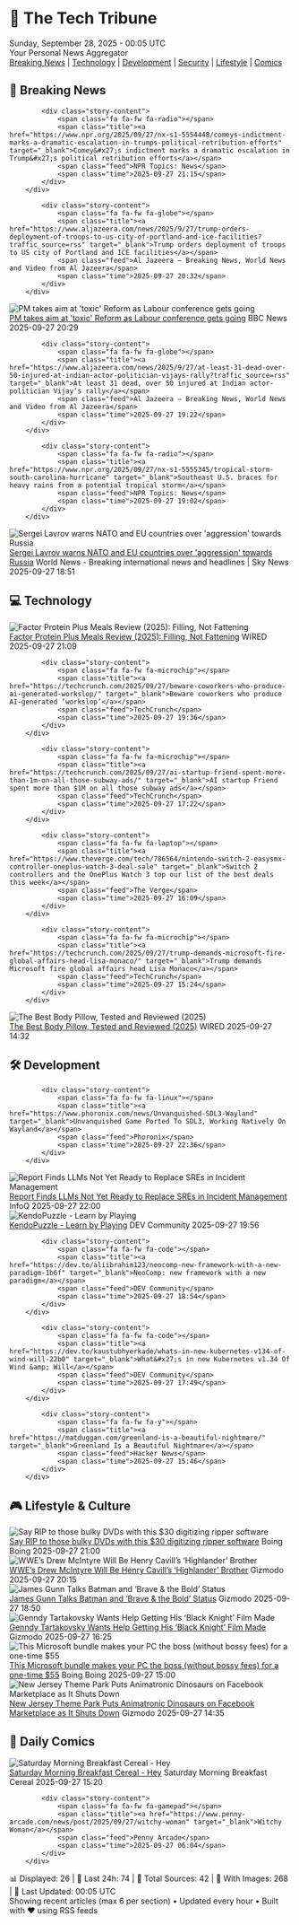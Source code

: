 <!-- Processing 54 RSS feeds at 2025-09-28 00:04:56 UTC -->
<!-- Processing: Saturday Morning Breakfast Cereal -->
<!-- Processing: Questionable Content -->
<!-- Processing: CNN Top Stories -->
<!-- Processing: CNN Breaking News -->
<!-- Processing: BBC Breaking News -->
<!-- Processing: Reuters Top News -->
<!-- Processing: Reuters World News -->
<!-- Processing: Associated Press Breaking -->
<!-- Processing: Guardian World News -->
<!-- Processing: Sky News World -->
<!-- Processing: TechCrunch -->
<!-- Processing: O'Reilly Radar -->
<!-- Processing: Phoronix Linux News -->
<!-- Processing: It's FOSS -->
<!-- Processing: Linux.com -->
<!-- Processing: Ubuntu Blog -->
<!-- Processing: DZone -->
<!-- Processing: Martin Fowler -->
<!-- Processing: Coding Horror -->
<!-- Processing: The Pragmatic Engineer -->
<!-- Processing: Gizmodo -->
<!-- Processing: Kotaku -->
<!-- Processing: Boing Boing -->
<!-- Processing: Krebs on Security -->
<!-- Processing: Schneier on Security -->
<!-- Generated 2 new posts out of 25 feeds processed -->
<div class="newspaper-header">
    <h1 class="newspaper-title">📰 The Tech Tribune</h1>
    <div class="newspaper-date">Sunday, September 28, 2025 - 00:05 UTC</div>
    <div class="newspaper-subtitle">Your Personal News Aggregator</div>
</div>

<div class="newspaper-nav">
    <a href="#breaking">Breaking News</a> |
    <a href="#tech">Technology</a> |
    <a href="#dev">Development</a> |
    <a href="#security">Security</a> |
    <a href="#lifestyle">Lifestyle</a> |
    <a href="#webcomics">Comics</a>
</div>

<div class="news-section breaking-news" id="breaking">
<h2 class="section-header">🚨 Breaking News</h2>
<div class="stories-container">
<div class="story">
            
            <div class="story-content">
                <span class="fa fa-fw fa-radio"></span>
                <span class="title"><a href="https://www.npr.org/2025/09/27/nx-s1-5554448/comeys-indictment-marks-a-dramatic-escalation-in-trumps-political-retribution-efforts" target="_blank">Comey&#x27;s indictment marks a dramatic escalation in Trump&#x27;s political retribution efforts</a></span>
                <span class="feed">NPR Topics: News</span>
                <span class="time">2025-09-27 21:15</span>
            </div>
        </div>
<div class="story">
            
            <div class="story-content">
                <span class="fa fa-fw fa-globe"></span>
                <span class="title"><a href="https://www.aljazeera.com/news/2025/9/27/trump-orders-deployment-of-troops-to-us-city-of-portland-and-ice-facilities?traffic_source=rss" target="_blank">Trump orders deployment of troops to US city of Portland and ICE facilities</a></span>
                <span class="feed">Al Jazeera – Breaking News, World News and Video from Al Jazeera</span>
                <span class="time">2025-09-27 20:32</span>
            </div>
        </div>
<div class="story">
            <img src="https://ichef.bbci.co.uk/ace/standard/240/cpsprodpb/4260/live/801478a0-9bb0-11f0-928c-71dbb8619e94.jpg" alt="PM takes aim at &#x27;toxic&#x27; Reform as Labour conference gets going" class="story-image" loading="lazy" onerror="this.style.display='none'">
            <div class="story-content">
                <span class="fa fa-fw fa-flag"></span>
                <span class="title"><a href="https://www.bbc.com/news/articles/cn0xzdgyx0do?at_medium=RSS&at_campaign=rss" target="_blank">PM takes aim at &#x27;toxic&#x27; Reform as Labour conference gets going</a></span>
                <span class="feed">BBC News</span>
                <span class="time">2025-09-27 20:29</span>
            </div>
        </div>
<div class="story">
            
            <div class="story-content">
                <span class="fa fa-fw fa-globe"></span>
                <span class="title"><a href="https://www.aljazeera.com/news/2025/9/27/at-least-31-dead-over-50-injured-at-indian-actor-politician-vijays-rally?traffic_source=rss" target="_blank">At least 31 dead, over 50 injured at Indian actor-politician Vijay’s rally</a></span>
                <span class="feed">Al Jazeera – Breaking News, World News and Video from Al Jazeera</span>
                <span class="time">2025-09-27 19:22</span>
            </div>
        </div>
<div class="story">
            
            <div class="story-content">
                <span class="fa fa-fw fa-radio"></span>
                <span class="title"><a href="https://www.npr.org/2025/09/27/nx-s1-5555345/tropical-storm-south-carolina-hurricane" target="_blank">Southeast U.S. braces for heavy rains from a potential tropical storm</a></span>
                <span class="feed">NPR Topics: News</span>
                <span class="time">2025-09-27 19:02</span>
            </div>
        </div>
<div class="story">
            <img src="https://e3.365dm.com/25/09/1920x1080/skynews-russia-lavrov-putin_7034121.jpg?20250927195425" alt="Sergei Lavrov warns NATO and EU countries over &#x27;aggression&#x27; towards Russia" class="story-image" loading="lazy" onerror="this.style.display='none'">
            <div class="story-content">
                <span class="fa fa-fw fa-satellite"></span>
                <span class="title"><a href="https://news.sky.com/story/sergei-lavrov-warns-nato-and-eu-countries-over-aggression-towards-russia-13439812" target="_blank">Sergei Lavrov warns NATO and EU countries over &#x27;aggression&#x27; towards Russia</a></span>
                <span class="feed">World News - Breaking international news and headlines | Sky News</span>
                <span class="time">2025-09-27 18:51</span>
            </div>
        </div>
</div>
</div>
<div class="news-section tech-news" id="tech">
<h2 class="section-header">💻 Technology</h2>
<div class="stories-container">
<div class="story">
            <img src="https://media.wired.com/photos/68d76c84151542fbb845dd00/master/pass/Review-%20Factor%20Protein%20Plus%20Meals.png" alt="Factor Protein Plus Meals Review (2025): Filling, Not Fattening" class="story-image" loading="lazy" onerror="this.style.display='none'">
            <div class="story-content">
                <span class="fa fa-fw fa-bolt"></span>
                <span class="title"><a href="https://www.wired.com/review/factor-high-protein-meal-delivery/" target="_blank">Factor Protein Plus Meals Review (2025): Filling, Not Fattening</a></span>
                <span class="feed">WIRED</span>
                <span class="time">2025-09-27 21:09</span>
            </div>
        </div>
<div class="story">
            
            <div class="story-content">
                <span class="fa fa-fw fa-microchip"></span>
                <span class="title"><a href="https://techcrunch.com/2025/09/27/beware-coworkers-who-produce-ai-generated-workslop/" target="_blank">Beware coworkers who produce AI-generated ‘workslop’</a></span>
                <span class="feed">TechCrunch</span>
                <span class="time">2025-09-27 19:36</span>
            </div>
        </div>
<div class="story">
            
            <div class="story-content">
                <span class="fa fa-fw fa-microchip"></span>
                <span class="title"><a href="https://techcrunch.com/2025/09/27/ai-startup-friend-spent-more-than-1m-on-all-those-subway-ads/" target="_blank">AI startup Friend spent more than $1M on all those subway ads</a></span>
                <span class="feed">TechCrunch</span>
                <span class="time">2025-09-27 17:22</span>
            </div>
        </div>
<div class="story">
            
            <div class="story-content">
                <span class="fa fa-fw fa-laptop"></span>
                <span class="title"><a href="https://www.theverge.com/tech/786564/nintendo-switch-2-easysmx-controller-oneplus-watch-3-deal-sale" target="_blank">Switch 2 controllers and the OnePlus Watch 3 top our list of the best deals this week</a></span>
                <span class="feed">The Verge</span>
                <span class="time">2025-09-27 16:09</span>
            </div>
        </div>
<div class="story">
            
            <div class="story-content">
                <span class="fa fa-fw fa-microchip"></span>
                <span class="title"><a href="https://techcrunch.com/2025/09/27/trump-demands-microsoft-fire-global-affairs-head-lisa-monaco/" target="_blank">Trump demands Microsoft fire global affairs head Lisa Monaco</a></span>
                <span class="feed">TechCrunch</span>
                <span class="time">2025-09-27 15:24</span>
            </div>
        </div>
<div class="story">
            <img src="https://media.wired.com/photos/68d753aa589429b92c5403bf/master/pass/The%20Best%20Body%20Pillows%20for%20Side%20Sleepers.png" alt="The Best Body Pillow, Tested and Reviewed (2025)" class="story-image" loading="lazy" onerror="this.style.display='none'">
            <div class="story-content">
                <span class="fa fa-fw fa-bolt"></span>
                <span class="title"><a href="https://www.wired.com/gallery/best-body-pillow/" target="_blank">The Best Body Pillow, Tested and Reviewed (2025)</a></span>
                <span class="feed">WIRED</span>
                <span class="time">2025-09-27 14:32</span>
            </div>
        </div>
</div>
</div>
<div class="news-section dev-news" id="dev">
<h2 class="section-header">🛠️ Development</h2>
<div class="stories-container">
<div class="story">
            
            <div class="story-content">
                <span class="fa fa-fw fa-linux"></span>
                <span class="title"><a href="https://www.phoronix.com/news/Unvanquished-SDL3-Wayland" target="_blank">Unvanquished Game Ported To SDL3, Working Natively On Wayland</a></span>
                <span class="feed">Phoronix</span>
                <span class="time">2025-09-27 22:36</span>
            </div>
        </div>
<div class="story">
            <img src="https://res.infoq.com/news/2025/09/clickhouse-llm-sre-report/en/headerimage/generatedHeaderImage-1759009722588.jpg" alt="Report Finds LLMs Not Yet Ready to Replace SREs in Incident Management" class="story-image" loading="lazy" onerror="this.style.display='none'">
            <div class="story-content">
                <span class="fa fa-fw fa-info-circle"></span>
                <span class="title"><a href="https://www.infoq.com/news/2025/09/clickhouse-llm-sre-report/?utm_campaign=infoq_content&utm_source=infoq&utm_medium=feed&utm_term=global" target="_blank">Report Finds LLMs Not Yet Ready to Replace SREs in Incident Management</a></span>
                <span class="feed">InfoQ</span>
                <span class="time">2025-09-27 22:00</span>
            </div>
        </div>
<div class="story">
            <img src="https://media2.dev.to/dynamic/image/width=800%2Cheight=%2Cfit=scale-down%2Cgravity=auto%2Cformat=auto/https%3A%2F%2Fdev-to-uploads.s3.amazonaws.com%2Fuploads%2Farticles%2Fgvu0eiiu0f7zg5e2fwsw.png" alt="KendoPuzzle - Learn by Playing" class="story-image" loading="lazy" onerror="this.style.display='none'">
            <div class="story-content">
                <span class="fa fa-fw fa-code"></span>
                <span class="title"><a href="https://dev.to/xam/kendopuzzle-learn-by-playing-1on7" target="_blank">KendoPuzzle - Learn by Playing</a></span>
                <span class="feed">DEV Community</span>
                <span class="time">2025-09-27 19:56</span>
            </div>
        </div>
<div class="story">
            
            <div class="story-content">
                <span class="fa fa-fw fa-code"></span>
                <span class="title"><a href="https://dev.to/aliibrahim123/neocomp-new-framework-with-a-new-paradigm-1b6f" target="_blank">NeoComp: new framework with a new paradigm</a></span>
                <span class="feed">DEV Community</span>
                <span class="time">2025-09-27 18:54</span>
            </div>
        </div>
<div class="story">
            
            <div class="story-content">
                <span class="fa fa-fw fa-code"></span>
                <span class="title"><a href="https://dev.to/kaustubhyerkade/whats-in-new-kubernetes-v134-of-wind-will-22b0" target="_blank">What&#x27;s in new Kubernetes v1.34 Of Wind &amp; Will</a></span>
                <span class="feed">DEV Community</span>
                <span class="time">2025-09-27 17:49</span>
            </div>
        </div>
<div class="story">
            
            <div class="story-content">
                <span class="fa fa-fw fa-y"></span>
                <span class="title"><a href="https://matduggan.com/greenland-is-a-beautiful-nightmare/" target="_blank">Greenland Is a Beautiful Nightmare</a></span>
                <span class="feed">Hacker News</span>
                <span class="time">2025-09-27 15:46</span>
            </div>
        </div>
</div>
</div>
<div class="news-section lifestyle-news" id="lifestyle">
<h2 class="section-header">🎮 Lifestyle & Culture</h2>
<div class="stories-container">
<div class="story">
            <img src="https://i0.wp.com/boingboing.net/wp-content/uploads/2025/09/DVDneXtCOPY-DVD-Ripper.jpg?fit=2250%2C1500&amp;quality=60&amp;ssl=1" alt="Say RIP to those bulky DVDs with this $30 digitizing ripper software" class="story-image" loading="lazy" onerror="this.style.display='none'">
            <div class="story-content">
                <span class="fa fa-fw fa-arrow-right"></span>
                <span class="title"><a href="https://boingboing.net/2025/09/27/say-rip-to-those-bulky-dvds-with-this-30-digitizing-ripper-software.html" target="_blank">Say RIP to those bulky DVDs with this $30 digitizing ripper software</a></span>
                <span class="feed">Boing Boing</span>
                <span class="time">2025-09-27 21:00</span>
            </div>
        </div>
<div class="story">
            <img src="https://gizmodo.com/app/uploads/2025/09/wwe-drew-mcintyre-1280x853.jpg" alt="WWE’s Drew McIntyre Will Be Henry Cavill’s ‘Highlander’ Brother" class="story-image" loading="lazy" onerror="this.style.display='none'">
            <div class="story-content">
                <span class="fa fa-fw fa-computer"></span>
                <span class="title"><a href="https://gizmodo.com/wwes-drew-mcintyre-will-be-henry-cavills-highlander-brother-2000664407" target="_blank">WWE’s Drew McIntyre Will Be Henry Cavill’s ‘Highlander’ Brother</a></span>
                <span class="feed">Gizmodo</span>
                <span class="time">2025-09-27 20:15</span>
            </div>
        </div>
<div class="story">
            <img src="https://gizmodo.com/app/uploads/2025/06/Batman-Brave-and-Bold-1280x853.jpg" alt="James Gunn Talks Batman and ‘Brave &amp; the Bold’ Status" class="story-image" loading="lazy" onerror="this.style.display='none'">
            <div class="story-content">
                <span class="fa fa-fw fa-computer"></span>
                <span class="title"><a href="https://gizmodo.com/james-gunn-talks-batman-and-brave-the-bold-status-2000664692" target="_blank">James Gunn Talks Batman and ‘Brave &amp; the Bold’ Status</a></span>
                <span class="feed">Gizmodo</span>
                <span class="time">2025-09-27 18:50</span>
            </div>
        </div>
<div class="story">
            <img src="https://gizmodo.com/app/uploads/2025/09/black-knight-tartakovsky-1280x853.jpg" alt="Genndy Tartakovsky Wants Help Getting His ‘Black Knight’ Film Made" class="story-image" loading="lazy" onerror="this.style.display='none'">
            <div class="story-content">
                <span class="fa fa-fw fa-computer"></span>
                <span class="title"><a href="https://gizmodo.com/genndy-tartakovsky-wants-help-getting-his-black-knight-film-made-2000664378" target="_blank">Genndy Tartakovsky Wants Help Getting His ‘Black Knight’ Film Made</a></span>
                <span class="feed">Gizmodo</span>
                <span class="time">2025-09-27 16:25</span>
            </div>
        </div>
<div class="story">
            <img src="https://i0.wp.com/boingboing.net/wp-content/uploads/2025/09/The-Ultimate-Microsoft-Office-Professional-2021-for-Windows-1.jpg?fit=2250%2C1500&amp;quality=60&amp;ssl=1" alt="This Microsoft bundle makes your PC the boss (without bossy fees) for a one-time $55" class="story-image" loading="lazy" onerror="this.style.display='none'">
            <div class="story-content">
                <span class="fa fa-fw fa-arrow-right"></span>
                <span class="title"><a href="https://boingboing.net/2025/09/27/this-microsoft-bundle-makes-your-pc-the-boss-without-bossy-fees-for-a-one-time-55.html" target="_blank">This Microsoft bundle makes your PC the boss (without bossy fees) for a one-time $55</a></span>
                <span class="feed">Boing Boing</span>
                <span class="time">2025-09-27 15:00</span>
            </div>
        </div>
<div class="story">
            <img src="https://gizmodo.com/app/uploads/2025/09/new-jersey-dinosaur-1280x853.jpg" alt="New Jersey Theme Park Puts Animatronic Dinosaurs on Facebook Marketplace as It Shuts Down" class="story-image" loading="lazy" onerror="this.style.display='none'">
            <div class="story-content">
                <span class="fa fa-fw fa-computer"></span>
                <span class="title"><a href="https://gizmodo.com/new-jersey-theme-park-puts-animatronic-dinosaurs-on-facebook-marketplace-as-it-shuts-down-2000664489" target="_blank">New Jersey Theme Park Puts Animatronic Dinosaurs on Facebook Marketplace as It Shuts Down</a></span>
                <span class="feed">Gizmodo</span>
                <span class="time">2025-09-27 14:35</span>
            </div>
        </div>
</div>
</div>
<div class="news-section webcomics-section" id="webcomics">
<h2 class="section-header">🎨 Daily Comics</h2>
<div class="stories-container">
<div class="story">
            <img src="https://www.smbc-comics.com/comics/1758680278-20250927.png" alt="Saturday Morning Breakfast Cereal - Hey" class="story-image" loading="lazy" onerror="this.style.display='none'">
            <div class="story-content">
                <span class="fa fa-fw fa-smile"></span>
                <span class="title"><a href="https://www.smbc-comics.com/comic/hey-4" target="_blank">Saturday Morning Breakfast Cereal - Hey</a></span>
                <span class="feed">Saturday Morning Breakfast Cereal</span>
                <span class="time">2025-09-27 15:20</span>
            </div>
        </div>
<div class="story">
            
            <div class="story-content">
                <span class="fa fa-fw fa-gamepad"></span>
                <span class="title"><a href="https://www.penny-arcade.com/news/post/2025/09/27/witchy-woman" target="_blank">Witchy Woman</a></span>
                <span class="feed">Penny Arcade</span>
                <span class="time">2025-09-27 06:04</span>
            </div>
        </div>
</div>
</div>

<div class="newspaper-footer">
    <div class="stats">
        📊 Displayed: 26 | 📅 Last 24h: 74 | 📡 Total Sources: 42 | 📸 With Images: 268 |
        🔄 Last Updated: 00:05 UTC
    </div>
    <div class="footer-note">
        Showing recent articles (max 6 per section) • Updated every hour • Built with ❤️ using RSS feeds
    </div>
</div>
